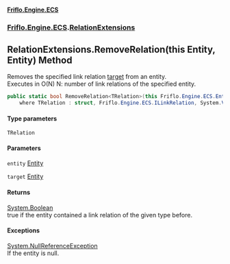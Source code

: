 #### [Friflo.Engine.ECS](index.md 'index')
### [Friflo.Engine.ECS](Friflo.Engine.ECS.md 'Friflo.Engine.ECS').[RelationExtensions](RelationExtensions.md 'Friflo.Engine.ECS.RelationExtensions')

## RelationExtensions.RemoveRelation<TRelation>(this Entity, Entity) Method

Removes the specified link relation [target](RelationExtensions.RemoveRelation_TRelation_(thisEntity,Entity).md#Friflo.Engine.ECS.RelationExtensions.RemoveRelation_TRelation_(thisFriflo.Engine.ECS.Entity,Friflo.Engine.ECS.Entity).target 'Friflo.Engine.ECS.RelationExtensions.RemoveRelation<TRelation>(this Friflo.Engine.ECS.Entity, Friflo.Engine.ECS.Entity).target') from an entity.<br/>
Executes in O(N) N: number of link relations of the specified entity.

```csharp
public static bool RemoveRelation<TRelation>(this Friflo.Engine.ECS.Entity entity, Friflo.Engine.ECS.Entity target)
    where TRelation : struct, Friflo.Engine.ECS.ILinkRelation, System.ValueType, System.ValueType;
```
#### Type parameters

<a name='Friflo.Engine.ECS.RelationExtensions.RemoveRelation_TRelation_(thisFriflo.Engine.ECS.Entity,Friflo.Engine.ECS.Entity).TRelation'></a>

`TRelation`
#### Parameters

<a name='Friflo.Engine.ECS.RelationExtensions.RemoveRelation_TRelation_(thisFriflo.Engine.ECS.Entity,Friflo.Engine.ECS.Entity).entity'></a>

`entity` [Entity](Entity.md 'Friflo.Engine.ECS.Entity')

<a name='Friflo.Engine.ECS.RelationExtensions.RemoveRelation_TRelation_(thisFriflo.Engine.ECS.Entity,Friflo.Engine.ECS.Entity).target'></a>

`target` [Entity](Entity.md 'Friflo.Engine.ECS.Entity')

#### Returns
[System.Boolean](https://docs.microsoft.com/en-us/dotnet/api/System.Boolean 'System.Boolean')  
true if the entity contained a link relation of the given type before.

#### Exceptions

[System.NullReferenceException](https://docs.microsoft.com/en-us/dotnet/api/System.NullReferenceException 'System.NullReferenceException')  
If the entity is null.